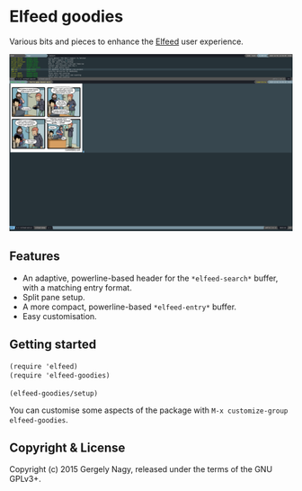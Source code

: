 Elfeed goodies
==================

Various bits and pieces to enhance the [Elfeed][elfeed] user experience.

 [elfeed]: https://github.com/skeeto/elfeed

[![Screenshot](data/screenshot.png)](https://raw.githubusercontent.com/algernon/elfeed-goodies/master/data/screenshot.png)

Features
-------

* An adaptive, powerline-based header for the `*elfeed-search*` buffer, with a matching entry format.
* Split pane setup.
* A more compact, powerline-based `*elfeed-entry*` buffer.
* Easy customisation.

Getting started
------------

```elisp
(require 'elfeed)
(require 'elfeed-goodies)

(elfeed-goodies/setup)
```

You can customise some aspects of the package with `M-x customize-group
elfeed-goodies`.

Copyright & License
------------------------

Copyright (c) 2015 Gergely Nagy, released under the terms of the GNU GPLv3+.
